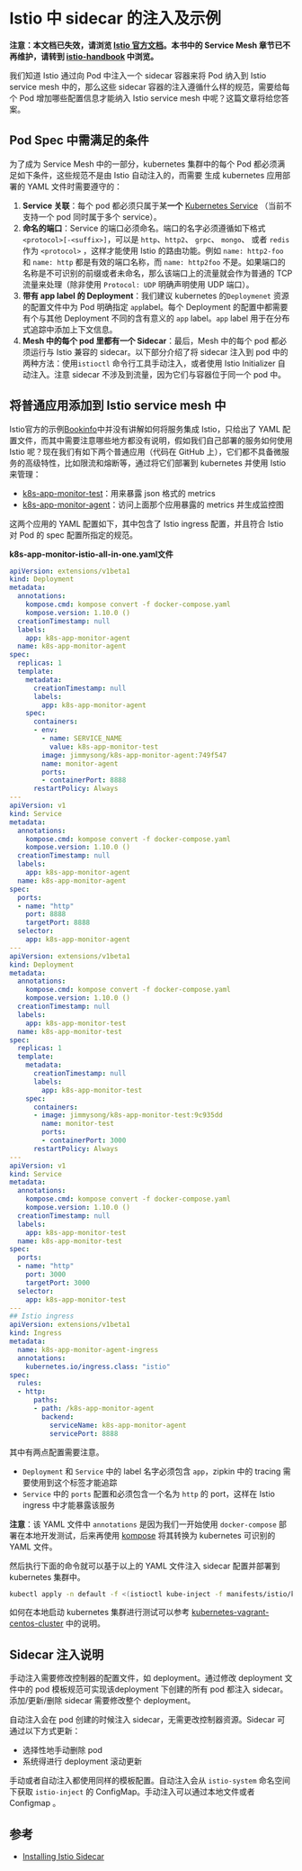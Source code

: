 # Istio 中 sidecar 的注入及示例

**注意：本文档已失效，请浏览 [Istio 官方文档](https://istio.io/zh)。本书中的 Service Mesh 章节已不再维护，请转到 [istio-handbook](https://jimmysong.io/istio-handbook) 中浏览。**

我们知道 Istio 通过向 Pod 中注入一个 sidecar 容器来将 Pod 纳入到 Istio service mesh 中的，那么这些 sidecar 容器的注入遵循什么样的规范，需要给每个 Pod 增加哪些配置信息才能纳入 Istio service mesh 中呢？这篇文章将给您答案。

## Pod Spec 中需满足的条件

为了成为 Service Mesh 中的一部分，kubernetes 集群中的每个 Pod 都必须满足如下条件，这些规范不是由 Istio 自动注入的，而需要 生成 kubernetes 应用部署的 YAML 文件时需要遵守的：

1. **Service 关联**：每个 pod 都必须只属于某**一个** [Kubernetes Service](https://kubernetes.io/docs/concepts/services-networking/service/) （当前不支持一个 pod 同时属于多个 service）。
2. **命名的端口**：Service 的端口必须命名。端口的名字必须遵循如下格式 `<protocol>[-<suffix>]`，可以是 `http`、`http2`、 `grpc`、 `mongo`、 或者 `redis` 作为 `<protocol>` ，这样才能使用 Istio 的路由功能。例如 `name: http2-foo` 和 `name: http` 都是有效的端口名称，而 `name: http2foo` 不是。如果端口的名称是不可识别的前缀或者未命名，那么该端口上的流量就会作为普通的 TCP 流量来处理（除非使用 `Protocol: UDP` 明确声明使用 UDP 端口）。
3. **带有 app label 的 Deployment**：我们建议 kubernetes 的`Deploymenet` 资源的配置文件中为 Pod 明确指定 `app`label。每个 Deployment 的配置中都需要有个与其他 Deployment 不同的含有意义的 `app` label。`app` label 用于在分布式追踪中添加上下文信息。
4. **Mesh 中的每个 pod 里都有一个 Sidecar**：最后，Mesh 中的每个 pod 都必须运行与 Istio 兼容的 sidecar。以下部分介绍了将 sidecar 注入到 pod 中的两种方法：使用`istioctl` 命令行工具手动注入，或者使用 Istio Initializer 自动注入。注意 sidecar 不涉及到流量，因为它们与容器位于同一个 pod 中。

## 将普通应用添加到 Istio service mesh 中

Istio官方的示例[Bookinfo](https://istio.io/docs/guides/bookinfo.html)中并没有讲解如何将服务集成 Istio，只给出了 YAML 配置文件，而其中需要注意哪些地方都没有说明，假如我们自己部署的服务如何使用 Istio 呢？现在我们有如下两个普通应用（代码在 GitHub 上），它们都不具备微服务的高级特性，比如限流和熔断等，通过将它们部署到 kubernetes 并使用 Istio 来管理：

- [k8s-app-monitor-test](https://github.com/rootsongjc/k8s-app-monitor-test)：用来暴露 json 格式的 metrics
- [k8s-app-monitor-agent](https://github.com/rootsongjc/k8s-app-monitor-agent)：访问上面那个应用暴露的 metrics 并生成监控图

这两个应用的 YAML 配置如下，其中包含了 Istio ingress 配置，并且符合 Istio 对 Pod 的 spec 配置所指定的规范。

**k8s-app-monitor-istio-all-in-one.yaml文件**

```yaml
apiVersion: extensions/v1beta1
kind: Deployment
metadata:
  annotations:
    kompose.cmd: kompose convert -f docker-compose.yaml
    kompose.version: 1.10.0 ()
  creationTimestamp: null
  labels:
    app: k8s-app-monitor-agent
  name: k8s-app-monitor-agent
spec:
  replicas: 1
  template:
    metadata:
      creationTimestamp: null
      labels:
        app: k8s-app-monitor-agent
    spec:
      containers:
      - env:
        - name: SERVICE_NAME
          value: k8s-app-monitor-test
        image: jimmysong/k8s-app-monitor-agent:749f547
        name: monitor-agent
        ports:
        - containerPort: 8888
      restartPolicy: Always
---
apiVersion: v1
kind: Service
metadata:
  annotations:
    kompose.cmd: kompose convert -f docker-compose.yaml
    kompose.version: 1.10.0 ()
  creationTimestamp: null
  labels:
    app: k8s-app-monitor-agent
  name: k8s-app-monitor-agent
spec:
  ports:
  - name: "http"
    port: 8888
    targetPort: 8888
  selector:
    app: k8s-app-monitor-agent
---
apiVersion: extensions/v1beta1
kind: Deployment
metadata:
  annotations:
    kompose.cmd: kompose convert -f docker-compose.yaml
    kompose.version: 1.10.0 ()
  creationTimestamp: null
  labels:
    app: k8s-app-monitor-test
  name: k8s-app-monitor-test
spec:
  replicas: 1
  template:
    metadata:
      creationTimestamp: null
      labels:
        app: k8s-app-monitor-test
    spec:
      containers:
      - image: jimmysong/k8s-app-monitor-test:9c935dd
        name: monitor-test
        ports:
        - containerPort: 3000
      restartPolicy: Always
---
apiVersion: v1
kind: Service
metadata:
  annotations:
    kompose.cmd: kompose convert -f docker-compose.yaml
    kompose.version: 1.10.0 ()
  creationTimestamp: null
  labels:
    app: k8s-app-monitor-test
  name: k8s-app-monitor-test
spec:
  ports:
  - name: "http"
    port: 3000
    targetPort: 3000
  selector:
    app: k8s-app-monitor-test
---
## Istio ingress
apiVersion: extensions/v1beta1
kind: Ingress
metadata:
  name: k8s-app-monitor-agent-ingress
  annotations:
    kubernetes.io/ingress.class: "istio"
spec:
  rules:
  - http:
      paths:
      - path: /k8s-app-monitor-agent
        backend:
          serviceName: k8s-app-monitor-agent
          servicePort: 8888
```

其中有两点配置需要注意。

- `Deployment` 和 `Service` 中的 label 名字必须包含 `app`，zipkin 中的 tracing 需要使用到这个标签才能追踪
- `Service` 中的 `ports` 配置和必须包含一个名为 `http` 的 port，这样在 Istio ingress 中才能暴露该服务

**注意**：该 YAML 文件中 `annotations` 是因为我们一开始使用 `docker-compose` 部署在本地开发测试，后来再使用 [kompose](https://github.com/kubernetes/kompose) 将其转换为 kubernetes 可识别的 YAML 文件。

然后执行下面的命令就可以基于以上的 YAML 文件注入 sidecar 配置并部署到 kubernetes 集群中。

```bash
kubectl apply -n default -f <(istioctl kube-inject -f manifests/istio/k8s-app-monitor-istio-all-in-one.yaml)
```

如何在本地启动 kubernetes 集群进行测试可以参考 [kubernetes-vagrant-centos-cluster](https://github.com/rootsongjc/kubernetes-vagrant-centos-cluster) 中的说明。

## Sidecar 注入说明

手动注入需要修改控制器的配置文件，如 deployment。通过修改 deployment 文件中的 pod 模板规范可实现该deployment 下创建的所有 pod 都注入 sidecar。添加/更新/删除 sidecar 需要修改整个 deployment。

自动注入会在 pod 创建的时候注入 sidecar，无需更改控制器资源。Sidecar 可通过以下方式更新：

- 选择性地手动删除 pod 
- 系统得进行 deployment 滚动更新

手动或者自动注入都使用同样的模板配置。自动注入会从 `istio-system` 命名空间下获取 `istio-inject` 的 ConfigMap。手动注入可以通过本地文件或者 Configmap 。

## 参考

- [Installing Istio Sidecar](https://istio.io/docs/setup/kubernetes/sidecar-injection.html)